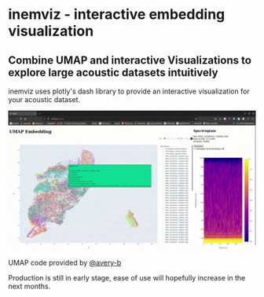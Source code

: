 # **inemviz** - **in**teractive **em**bedding **vi**suali**z**ation

## Combine UMAP and interactive Visualizations to explore large acoustic datasets intuitively

inemviz uses plotly's dash library to provide an interactive visualization for your acoustic dataset.

<!-- ![example of visualization](docs/imgs/example.png) -->
![example of visualization](docs/imgs/example.gif)

UMAP code provided by [@avery-b](https://github.com/avery-b)

Production is still in early stage, ease of use will hopefully increase in the next months.